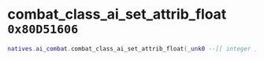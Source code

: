 # combat_class_ai_set_attrib_float `0x80D51606`

```lua
natives.ai_combat.combat_class_ai_set_attrib_float(_unk0 --[[ integer ]], _unk1 --[[ integer ]], _unk2 --[[ integer ]])
```